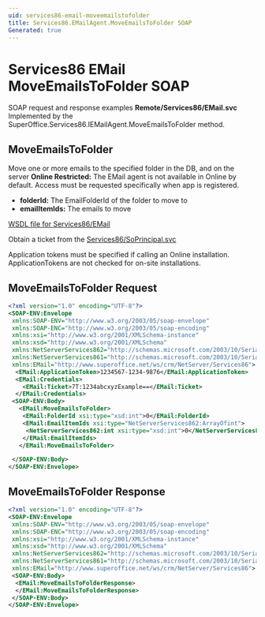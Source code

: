 ```yaml
---
uid: services86-email-moveemailstofolder
title: Services86.EMailAgent.MoveEmailsToFolder SOAP
Generated: true
---
```


# Services86 EMail MoveEmailsToFolder SOAP

SOAP request and response examples **Remote/Services86/EMail.svc**
Implemented by the <see cref="M:SuperOffice.Services86.IEMailAgent.MoveEmailsToFolder">SuperOffice.Services86.IEMailAgent.MoveEmailsToFolder</see> method.

## MoveEmailsToFolder

Move one or more emails to the specified folder in the DB, and on the server
<para /><b>Online Restricted:</b> The EMail agent is not available in Online by default. Access must be requested specifically when app is registered.

* **folderId:** The EmailFolderId of the folder to move to
* **emailItemIds:** The emails to move



[WSDL file for Services86/EMail](../Services86-EMail.md)

Obtain a ticket from the [Services86/SoPrincipal.svc](../SoPrincipal/index.md)

Application tokens must be specified if calling an Online installation. ApplicationTokens are not checked for on-site installations.

## MoveEmailsToFolder Request

```xml
<?xml version="1.0" encoding="UTF-8"?>
<SOAP-ENV:Envelope
 xmlns:SOAP-ENV="http://www.w3.org/2003/05/soap-envelope"
 xmlns:SOAP-ENC="http://www.w3.org/2003/05/soap-encoding"
 xmlns:xsi="http://www.w3.org/2001/XMLSchema-instance"
 xmlns:xsd="http://www.w3.org/2001/XMLSchema"
 xmlns:NetServerServices862="http://schemas.microsoft.com/2003/10/Serialization/Arrays"
 xmlns:NetServerServices861="http://schemas.microsoft.com/2003/10/Serialization/"
 xmlns:EMail="http://www.superoffice.net/ws/crm/NetServer/Services86">
  <EMail:ApplicationToken>1234567-1234-9876</EMail:ApplicationToken>
  <EMail:Credentials>
    <EMail:Ticket>7T:1234abcxyzExample==</EMail:Ticket>
  </EMail:Credentials>
 <SOAP-ENV:Body>
   <EMail:MoveEmailsToFolder>
    <EMail:FolderId xsi:type="xsd:int">0</EMail:FolderId>
    <EMail:EmailItemIds xsi:type="NetServerServices862:ArrayOfint">
     <NetServerServices862:int xsi:type="xsd:int">0</NetServerServices862:int>
    </EMail:EmailItemIds>
   </EMail:MoveEmailsToFolder>

 </SOAP-ENV:Body>
</SOAP-ENV:Envelope>

```


## MoveEmailsToFolder Response

```xml
<?xml version="1.0" encoding="UTF-8"?>
<SOAP-ENV:Envelope
 xmlns:SOAP-ENV="http://www.w3.org/2003/05/soap-envelope"
 xmlns:SOAP-ENC="http://www.w3.org/2003/05/soap-encoding"
 xmlns:xsi="http://www.w3.org/2001/XMLSchema-instance"
 xmlns:xsd="http://www.w3.org/2001/XMLSchema"
 xmlns:NetServerServices862="http://schemas.microsoft.com/2003/10/Serialization/Arrays"
 xmlns:NetServerServices861="http://schemas.microsoft.com/2003/10/Serialization/"
 xmlns:EMail="http://www.superoffice.net/ws/crm/NetServer/Services86">
 <SOAP-ENV:Body>
  <EMail:MoveEmailsToFolderResponse>
  </EMail:MoveEmailsToFolderResponse>
 </SOAP-ENV:Body>
</SOAP-ENV:Envelope>

```

